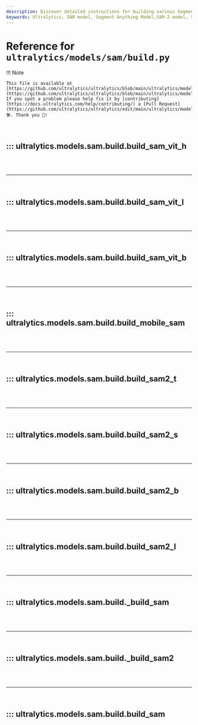 ```yaml
---
description: Discover detailed instructions for building various Segment Anything Model (SAM) and Segment Anything Model 2 (SAM 2) architectures with Ultralytics, including SAM ViT and Mobile-SAM.
keywords: Ultralytics, SAM model, Segment Anything Model,SAM 2 model, Segment Anything Model 2,  SAM ViT, Mobile-SAM, model building, deep learning, AI
---
```


# Reference for `ultralytics/models/sam/build.py`

!!! Note

    This file is available at [https://github.com/ultralytics/ultralytics/blob/main/ultralytics/models/sam/build.py](https://github.com/ultralytics/ultralytics/blob/main/ultralytics/models/sam/build.py). If you spot a problem please help fix it by [contributing](https://docs.ultralytics.com/help/contributing/) a [Pull Request](https://github.com/ultralytics/ultralytics/edit/main/ultralytics/models/sam/build.py) 🛠️. Thank you 🙏!

<br>

## ::: ultralytics.models.sam.build.build_sam_vit_h

<br><br><hr><br>

## ::: ultralytics.models.sam.build.build_sam_vit_l

<br><br><hr><br>

## ::: ultralytics.models.sam.build.build_sam_vit_b

<br><br><hr><br>

## ::: ultralytics.models.sam.build.build_mobile_sam

<br><br><hr><br>

## ::: ultralytics.models.sam.build.build_sam2_t

<br><br><hr><br>

## ::: ultralytics.models.sam.build.build_sam2_s

<br><br><hr><br>

## ::: ultralytics.models.sam.build.build_sam2_b

<br><br><hr><br>

## ::: ultralytics.models.sam.build.build_sam2_l

<br><br><hr><br>

## ::: ultralytics.models.sam.build._build_sam

<br><br><hr><br>

## ::: ultralytics.models.sam.build._build_sam2

<br><br><hr><br>

## ::: ultralytics.models.sam.build.build_sam

<br><br>
